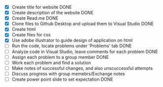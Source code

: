 - [x] Create title for website DONE
- [x] Create description of the website DONE
- [x] Create Read.me DONE
- [x] Clone files to Github Desktop and upload them to Visual Studio DONE
- [x] Create html
- [x] Create files for css
- [x] Use adobe illustrator to guide design of application on html
- [ ] Run the code, locate problems under 'Problems' tab DONE
- [ ] Analyze code in Visual Studio, leave comments for each problem DONE
- [ ] Assign each problem to a group member DONE
- [ ] Work each problem and find a solution
- [ ] Make notes of successful changes, and also unscuccessful attempts
- [ ] Discuss progress with group memebrs/Exchange notes
- [ ] Create power point slide to set expectation DONE
